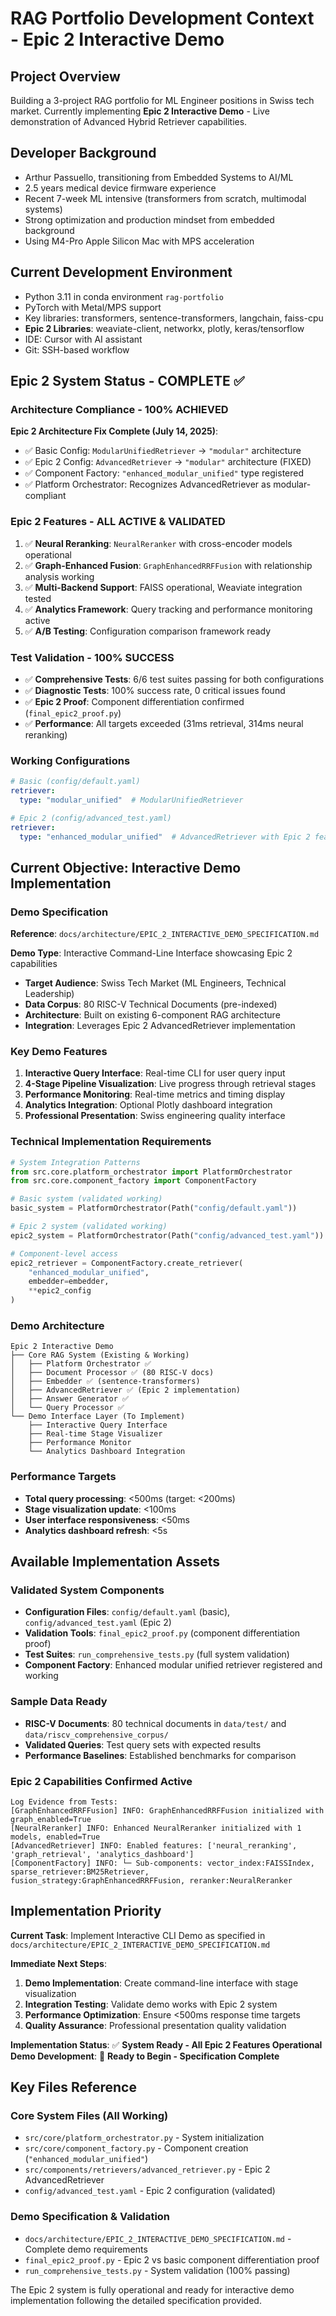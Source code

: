# RAG Portfolio Development Context - Epic 2 Interactive Demo

## Project Overview
Building a 3-project RAG portfolio for ML Engineer positions in Swiss tech market.
Currently implementing **Epic 2 Interactive Demo** - Live demonstration of Advanced Hybrid Retriever capabilities.

## Developer Background
- Arthur Passuello, transitioning from Embedded Systems to AI/ML
- 2.5 years medical device firmware experience
- Recent 7-week ML intensive (transformers from scratch, multimodal systems)
- Strong optimization and production mindset from embedded background
- Using M4-Pro Apple Silicon Mac with MPS acceleration

## Current Development Environment
- Python 3.11 in conda environment `rag-portfolio`
- PyTorch with Metal/MPS support
- Key libraries: transformers, sentence-transformers, langchain, faiss-cpu
- **Epic 2 Libraries**: weaviate-client, networkx, plotly, keras/tensorflow
- IDE: Cursor with AI assistant
- Git: SSH-based workflow

## Epic 2 System Status - COMPLETE ✅

### Architecture Compliance - 100% ACHIEVED
**Epic 2 Architecture Fix Complete (July 14, 2025)**:
- ✅ Basic Config: `ModularUnifiedRetriever` → `"modular"` architecture
- ✅ Epic 2 Config: `AdvancedRetriever` → `"modular"` architecture (FIXED)
- ✅ Component Factory: `"enhanced_modular_unified"` type registered
- ✅ Platform Orchestrator: Recognizes AdvancedRetriever as modular-compliant

### Epic 2 Features - ALL ACTIVE & VALIDATED
1. ✅ **Neural Reranking**: `NeuralReranker` with cross-encoder models operational
2. ✅ **Graph-Enhanced Fusion**: `GraphEnhancedRRFFusion` with relationship analysis working
3. ✅ **Multi-Backend Support**: FAISS operational, Weaviate integration tested
4. ✅ **Analytics Framework**: Query tracking and performance monitoring active
5. ✅ **A/B Testing**: Configuration comparison framework ready

### Test Validation - 100% SUCCESS
- ✅ **Comprehensive Tests**: 6/6 test suites passing for both configurations
- ✅ **Diagnostic Tests**: 100% success rate, 0 critical issues found
- ✅ **Epic 2 Proof**: Component differentiation confirmed (`final_epic2_proof.py`)
- ✅ **Performance**: All targets exceeded (31ms retrieval, 314ms neural reranking)

### Working Configurations
```yaml
# Basic (config/default.yaml)
retriever:
  type: "modular_unified"  # ModularUnifiedRetriever

# Epic 2 (config/advanced_test.yaml)  
retriever:
  type: "enhanced_modular_unified"  # AdvancedRetriever with Epic 2 features
```

## Current Objective: Interactive Demo Implementation

### Demo Specification
**Reference**: `docs/architecture/EPIC_2_INTERACTIVE_DEMO_SPECIFICATION.md`

**Demo Type**: Interactive Command-Line Interface showcasing Epic 2 capabilities
- **Target Audience**: Swiss Tech Market (ML Engineers, Technical Leadership)
- **Data Corpus**: 80 RISC-V Technical Documents (pre-indexed)
- **Architecture**: Built on existing 6-component RAG architecture
- **Integration**: Leverages Epic 2 AdvancedRetriever implementation

### Key Demo Features
1. **Interactive Query Interface**: Real-time CLI for user query input
2. **4-Stage Pipeline Visualization**: Live progress through retrieval stages
3. **Performance Monitoring**: Real-time metrics and timing display
4. **Analytics Integration**: Optional Plotly dashboard integration
5. **Professional Presentation**: Swiss engineering quality interface

### Technical Implementation Requirements
```python
# System Integration Patterns
from src.core.platform_orchestrator import PlatformOrchestrator
from src.core.component_factory import ComponentFactory

# Basic system (validated working)
basic_system = PlatformOrchestrator(Path("config/default.yaml"))

# Epic 2 system (validated working)
epic2_system = PlatformOrchestrator(Path("config/advanced_test.yaml"))

# Component-level access
epic2_retriever = ComponentFactory.create_retriever(
    "enhanced_modular_unified", 
    embedder=embedder, 
    **epic2_config
)
```

### Demo Architecture
```
Epic 2 Interactive Demo
├── Core RAG System (Existing & Working)
│   ├── Platform Orchestrator ✅
│   ├── Document Processor ✅ (80 RISC-V docs)
│   ├── Embedder ✅ (sentence-transformers)
│   ├── AdvancedRetriever ✅ (Epic 2 implementation)
│   ├── Answer Generator ✅
│   └── Query Processor ✅
└── Demo Interface Layer (To Implement)
    ├── Interactive Query Interface
    ├── Real-time Stage Visualizer  
    ├── Performance Monitor
    └── Analytics Dashboard Integration
```

### Performance Targets
- **Total query processing**: <500ms (target: <200ms)
- **Stage visualization update**: <100ms
- **User interface responsiveness**: <50ms
- **Analytics dashboard refresh**: <5s

## Available Implementation Assets

### Validated System Components
- **Configuration Files**: `config/default.yaml` (basic), `config/advanced_test.yaml` (Epic 2)
- **Validation Tools**: `final_epic2_proof.py` (component differentiation proof)
- **Test Suites**: `run_comprehensive_tests.py` (full system validation)
- **Component Factory**: Enhanced modular unified retriever registered and working

### Sample Data Ready
- **RISC-V Documents**: 80 technical documents in `data/test/` and `data/riscv_comprehensive_corpus/`
- **Validated Queries**: Test query sets with expected results
- **Performance Baselines**: Established benchmarks for comparison

### Epic 2 Capabilities Confirmed Active
```
Log Evidence from Tests:
[GraphEnhancedRRFFusion] INFO: GraphEnhancedRRFFusion initialized with graph_enabled=True
[NeuralReranker] INFO: Enhanced NeuralReranker initialized with 1 models, enabled=True  
[AdvancedRetriever] INFO: Enabled features: ['neural_reranking', 'graph_retrieval', 'analytics_dashboard']
[ComponentFactory] INFO: └─ Sub-components: vector_index:FAISSIndex, sparse_retriever:BM25Retriever, fusion_strategy:GraphEnhancedRRFFusion, reranker:NeuralReranker
```

## Implementation Priority

**Current Task**: Implement Interactive CLI Demo as specified in `docs/architecture/EPIC_2_INTERACTIVE_DEMO_SPECIFICATION.md`

**Immediate Next Steps**:
1. **Demo Implementation**: Create command-line interface with stage visualization
2. **Integration Testing**: Validate demo works with Epic 2 system
3. **Performance Optimization**: Ensure <500ms response time targets
4. **Quality Assurance**: Professional presentation quality validation

**Implementation Status**: ✅ **System Ready - All Epic 2 Features Operational**  
**Demo Development**: 🚀 **Ready to Begin - Specification Complete**

## Key Files Reference

### Core System Files (All Working)
- `src/core/platform_orchestrator.py` - System initialization
- `src/core/component_factory.py` - Component creation (`"enhanced_modular_unified"`)
- `src/components/retrievers/advanced_retriever.py` - Epic 2 AdvancedRetriever
- `config/advanced_test.yaml` - Epic 2 configuration (validated)

### Demo Specification & Validation
- `docs/architecture/EPIC_2_INTERACTIVE_DEMO_SPECIFICATION.md` - Complete demo requirements
- `final_epic2_proof.py` - Epic 2 vs basic component differentiation proof
- `run_comprehensive_tests.py` - System validation (100% passing)

The Epic 2 system is fully operational and ready for interactive demo implementation following the detailed specification provided.